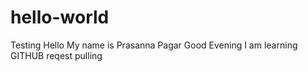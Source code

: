 # hello-world
Testing
Hello My name is Prasanna Pagar
Good Evening I am learning GITHUB reqest pulling

